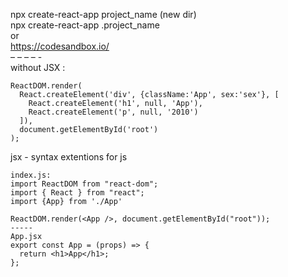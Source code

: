 
npx create-react-app project_name (new dir) <br />
npx create-react-app .project_name <br />
or <br/>
https://codesandbox.io/ <br />
– – – – - <br />
without JSX :
  ```
ReactDOM.render(
    React.createElement('div', {className:'App', sex:'sex'}, [
      React.createElement('h1', null, 'App'),
      React.createElement('p', null, '2010')
    ]),
    document.getElementById('root')
);
  ```
jsx - syntax extentions for js
```
index.js:
import ReactDOM from "react-dom";
import { React } from "react";
import {App} from './App'

ReactDOM.render(<App />, document.getElementById("root"));
-----
App.jsx
export const App = (props) => {
  return <h1>App</h1>;
};
```
